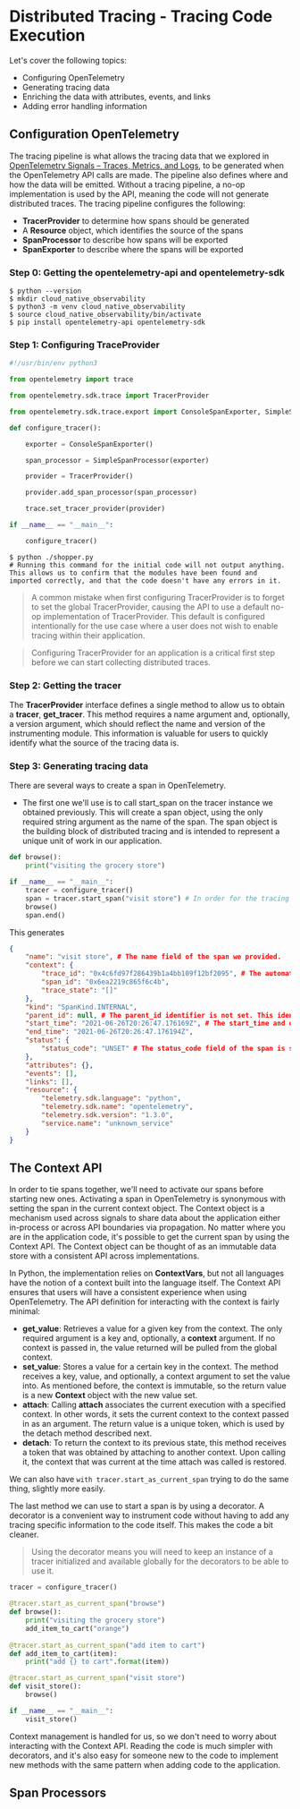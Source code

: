 # Distributed Tracing - Tracing Code Execution
Let's cover the following topics:
* Configuring OpenTelemetry
* Generating tracing data
* Enriching the data with attributes, events, and links
* Adding error handling information

## Configuration OpenTelemetry
The tracing pipeline is what allows the tracing data that we explored in [OpenTelemetry Signals – Traces, Metrics, and Logs](opentelemetry-signals.md), to be generated when the OpenTelemetry API calls are made. The pipeline also defines where and how the data will be emitted. Without a tracing pipeline, a no-op implementation is used by the API, meaning the code will not generate distributed traces. The tracing pipeline configures the following:

* **TracerProvider** to determine how spans should be generated
* A **Resource** object, which identifies the source of the spans
* **SpanProcessor** to describe how spans will be exported
* **SpanExporter** to describe where the spans will be exported

### Step 0: Getting the opentelemetry-api and opentelemetry-sdk
```shell
$ python --version
$ mkdir cloud_native_observability
$ python3 -m venv cloud_native_observability
$ source cloud_native_observability/bin/activate
$ pip install opentelemetry-api opentelemetry-sdk
```

### Step 1: Configuring TraceProvider
```python
#!/usr/bin/env python3

from opentelemetry import trace

from opentelemetry.sdk.trace import TracerProvider

from opentelemetry.sdk.trace.export import ConsoleSpanExporter, SimpleSpanProcessor

def configure_tracer():

    exporter = ConsoleSpanExporter()

    span_processor = SimpleSpanProcessor(exporter)

    provider = TracerProvider()

    provider.add_span_processor(span_processor)

    trace.set_tracer_provider(provider)

if __name__ == "__main__":

    configure_tracer()
```

```shell
$ python ./shopper.py
# Running this command for the initial code will not output anything. This allows us to confirm that the modules have been found and imported correctly, and that the code doesn't have any errors in it.
```

> A common mistake when first configuring TracerProvider is to forget to set the global TracerProvider, causing the API to use a default no-op implementation of TracerProvider. This default is configured intentionally for the use case where a user does not wish to enable tracing within their application.

> Configuring TracerProvider for an application is a critical first step before we can start collecting distributed traces. 

### Step 2: Getting the tracer
The **TracerProvider** interface defines a single method to allow us to obtain a **tracer**, **get_tracer**. This method requires a name argument and, optionally, a version argument, which should reflect the name and version of the instrumenting module. This information is valuable for users to quickly identify what the source of the tracing data is.

### Step 3: Generating tracing data
There are several ways to create a span in OpenTelemetry.
* The first one we'll use is to call start_span on the tracer instance we obtained previously. This will create a span object, using the only required string argument as the name of the span. The span object is the building block of distributed tracing and is intended to represent a unique unit of work in our application.

```python
def browse():
    print("visiting the grocery store")

if __name__ == "__main__":
    tracer = configure_tracer()
    span = tracer.start_span("visit store") # In order for the tracing data to be useful, it's important to use a meaningful name in the creation of the span.
    browse()
    span.end()
```
This generates
```json
{
    "name": "visit store", # The name field of the span we provided.
    "context": {
        "trace_id": "0x4c6fd97f286439b1a4bb109f12bf2095", # The automatically generated 128-bit integer trace and 64-bit integer span identifiers – trace_id and span_id.
        "span_id": "0x6ea2219c865f6c4b",
        "trace_state": "[]"
    },
    "kind": "SpanKind.INTERNAL",
    "parent_id": null, # The parent_id identifier is not set. This identifies the span created as the beginning of a trace, otherwise known as root span.
    "start_time": "2021-06-26T20:26:47.176169Z", # The start_time and end_time timestamps, which can be used to calculate the duration of an operation being traced.
    "end_time": "2021-06-26T20:26:47.176194Z",
    "status": {
        "status_code": "UNSET" # The status_code field of the span is set to UNSET by default.
    },
    "attributes": {},
    "events": [],
    "links": [],
    "resource": {
        "telemetry.sdk.language": "python",
        "telemetry.sdk.name": "opentelemetry",
        "telemetry.sdk.version": "1.3.0",
        "service.name": "unknown_service"
    }
}
```

## The Context API
In order to tie spans together, we'll need to activate our spans before starting new ones. Activating a span in OpenTelemetry is synonymous with setting the span in the current context object. The Context object is a mechanism used across signals to share data about the application either in-process or across API boundaries via propagation. No matter where you are in the application code, it's possible to get the current span by using the Context API. The Context object can be thought of as an immutable data store with a consistent API across implementations.

In Python, the implementation relies on **ContextVars**, but not all languages have the notion of a context built into the language itself. The Context API ensures that users will have a consistent experience when using OpenTelemetry. The API definition for interacting with the context is fairly minimal:
* **get_value**: Retrieves a value for a given key from the context. The only required argument is a key and, optionally, a **context** argument. If no context is passed in, the value returned will be pulled from the global context.
* **set_value**: Stores a value for a certain key in the context. The method receives a key, value, and optionally, a context argument to set the value into. As mentioned before, the context is immutable, so the return value is a new **Context** object with the new value set. 
* **attach**: Calling **attach** associates the current execution with a specified context. In other words, it sets the current context to the context passed in as an argument. The return value is a unique token, which is used by the detach method described next.
* **detach**: To return the context to its previous state, this method receives a token that was obtained by attaching to another context. Upon calling it, the context that was current at the time attach was called is restored.

We can also have ```with tracer.start_as_current_span``` trying to do the same thing, slightly more easily.

The last method we can use to start a span is by using a decorator. A decorator is a convenient way to instrument code without having to add any tracing specific information to the code itself. This makes the code a bit cleaner.

> Using the decorator means you will need to keep an instance of a tracer initialized and available globally for the decorators to be able to use it.

```python
tracer = configure_tracer()

@tracer.start_as_current_span("browse")
def browse():
    print("visiting the grocery store")
    add_item_to_cart("orange")
    
@tracer.start_as_current_span("add item to cart")
def add_item_to_cart(item):
    print("add {} to cart".format(item))

@tracer.start_as_current_span("visit store")
def visit_store():
    browse()

if __name__ == "__main__":
    visit_store()
```

Context management is handled for us, so we don't need to worry about interacting with the Context API. Reading the code is much simpler with decorators, and it's also easy for someone new to the code to implement new methods with the same pattern when adding code to the application.

## Span Processors
